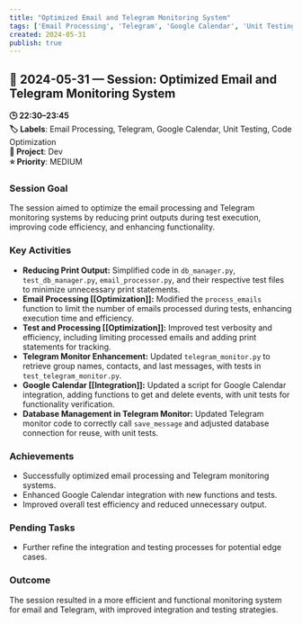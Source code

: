 ```yaml
---
title: "Optimized Email and Telegram Monitoring System"
tags: ['Email Processing', 'Telegram', 'Google Calendar', 'Unit Testing', 'Code Optimization']
created: 2024-05-31
publish: true
---
```


## 📅 2024-05-31 — Session: Optimized Email and Telegram Monitoring System

**🕒 22:30–23:45**  
**🏷️ Labels**: Email Processing, Telegram, Google Calendar, Unit Testing, Code Optimization  
**📂 Project**: Dev  
**⭐ Priority**: MEDIUM  


### Session Goal
The session aimed to optimize the email processing and Telegram monitoring systems by reducing print outputs during test execution, improving code efficiency, and enhancing functionality.

### Key Activities
- **Reducing Print Output:** Simplified code in `db_manager.py`, `test_db_manager.py`, `email_processor.py`, and their respective test files to minimize unnecessary print statements.
- **Email Processing [[Optimization]]:** Modified the `process_emails` function to limit the number of emails processed during tests, enhancing execution time and efficiency.
- **Test and Processing [[Optimization]]:** Improved test verbosity and efficiency, including limiting processed emails and adding print statements for tracking.
- **Telegram Monitor Enhancement:** Updated `telegram_monitor.py` to retrieve group names, contacts, and last messages, with tests in `test_telegram_monitor.py`.
- **Google Calendar [[Integration]]:** Updated a script for Google Calendar integration, adding functions to get and delete events, with unit tests for functionality verification.
- **Database Management in Telegram Monitor:** Updated Telegram monitor code to correctly call `save_message` and adjusted database connection for reuse, with unit tests.

### Achievements
- Successfully optimized email processing and Telegram monitoring systems.
- Enhanced Google Calendar integration with new functions and tests.
- Improved overall test efficiency and reduced unnecessary output.

### Pending Tasks
- Further refine the integration and testing processes for potential edge cases.

### Outcome
The session resulted in a more efficient and functional monitoring system for email and Telegram, with improved integration and testing strategies.
